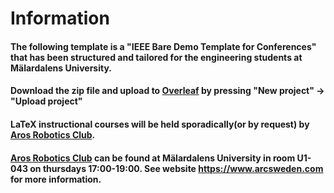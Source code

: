 # Information

#### The following template is a "IEEE Bare Demo Template for Conferences" that has been structured and tailored for the engineering students at Mälardalens University.

#### Download the zip file and upload to [Overleaf](https://www.overleaf.com/) by pressing "New project" -> "Upload project"

#### LaTeX instructional courses will be held sporadically(or by request) by [Aros Robotics Club](https://www.arcsweden.com).

#### [Aros Robotics Club](https://www.arcsweden.com) can be found at Mälardalens University in room U1-043 on thursdays 17:00-19:00. See website https://www.arcsweden.com for more information.
